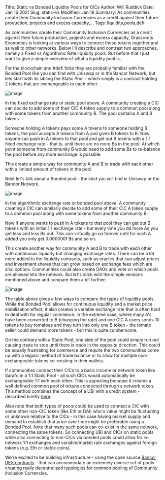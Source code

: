 Title: Static vs Bonded Liquidity Pools for CICs
Author: Will Ruddick
Date: Jan 16 2021
Slug: static-vs
Modified: Jan 19
Summary: As communities create their Community Inclusion Currencies as a credit against their future production, projects and excess capacity,...
Tags: liquidity,pools,defi

As communities create their Community Inclusion Currencies as a credit
against their future production, projects and excess capacity,
Grassroots Economics is looking at various ways to connect these tokens
together and as well to other networks. Below I'll describe and
contrast two approaches, namely a Fixed vs Algorithmic Rate liquidity
pools. But before that I just want to give a simple overview of what a
liquidity pool is.

For the blockchain and #defi folks they are probably familiar with the
Bonded Pool like you can find with Uniswap or in the Bancor Network, but
lets start with its sibling the Static Pool - which simply is a contract
holding 2 tokens that are exchangeable to each other.

![image](images/blog/static-vs1.webp)

In the fixed exchange rate or static pool above. A community creating a
CIC can decide to add some of their CIC A token supply to a common pool
along with some tokens from another community B. The pool contains A and
B tokens.

Someone holding A tokens pays some A tokens to someone holding B tokens,
the pool accepts A tokens from A and gives B tokens to B. Now anyone can
push in A tokens to that pool and get out B tokens with a 1:1 fixed
exchange rate - that is, until there are no more Bs in the pool. At
which point someone from community B would need to add some Bs to
re-balance the pool before any more exchange is possible.

This create a simple way for community A and B to trade with each other
with a limited amount of tokens in the pool.

Next let's talk about a Bonded pool - the kind you will find in Uniswap
or the Bancor Network.

![image](images/blog/static-vs61.webp)

In the algorithmic exchange rate or bonded pool above. A community
creating a CIC can similarly decide to add some of their CIC A token
supply to a common pool along with some tokens from another community B.

Now if anyone wants to push in A tokens to that pool they can get out B
tokens with an initial 1:1 exchange rate - but every time you dd more As
you get less and less Bs out. This can virtually go on forever until for
each A added you only get 0.0000001 Bs and so on.

This create another way for community A and B to trade with each other
with continuous liquidity but changing exchange rates. There can be a
lot more added to the liquidity contracts, such as oracles that can
adjust prices and investment shares that can grow based on exchange fees
which are also options. Communities could also create DAOs and vote on
which pools are allowed into the network. But let's stick with the
simple versions mentioned above and compare them a bit further:

![image](images/blog/static-vs93.webp)

The table above gives a few ways to compare the types of liquidity
pools. While the Bonded Pool allows for continuous liquidity and a
market price stabilization effect, it also creates a variable exchange
rate that is often hard to deal with for regular commerce. In the
extreme case, where many A's have been converted to B (changing the
rate) and one CIC A users sends 10 tokens to buy tomatoes and they turn
into only one B token - the tomato seller could demand more tokens - but
this is quite cumbersome.

On the contrary with a Static Pool, one side of the pool could simply
run out causing trade to stop until there is trade in the opposite
direction. This could be equally frustrating for commerce and require
the two communities come up with a regular method of trade balance or to
allow for multiple non-exchangeable tokens co-existing in their wallets.

If communities connect their CICs to a basic income or network token
like Sarafu in a 1:1 Static Pool - all such CICs would automatically be
exchangeable 1:1 with each other. This is appealing because it creates a
well defined common pool of tokens connected through a network token.
This method combines the concept of a UBI with a credit system -
described briefly
[here](https://www.grassrootseconomics.org/post/dex-multitudes).

Also note that both types of pools could be used to connect a CIC with
some other non-CIC token (like Eth or DAI) who's value might be
fluctuating or unknown relative to the CICs - in this case having market
supply and demand to establish that price over time might be preferable
using a Bonded Pool. Note that many such pools can co-exist in the same
network, connecting the same tokens. So connecting UBI and CICs on
static pools while also connecting to non-CICs via bonded pools could
allow for in-network 1:1 exchanges and variable/market rate exchanges
against foreign tokens (e.g. Eth or stable coins).

We're excited to be building infrastructure - using the open source
[Bancor DEX
contracts](https://github.com/bancorprotocol/contracts-solidity) - that
can accommodate an extremely diverse set of pools - creating really
decentralized typologies for common pooling of Community Inclusion
Currencies.
